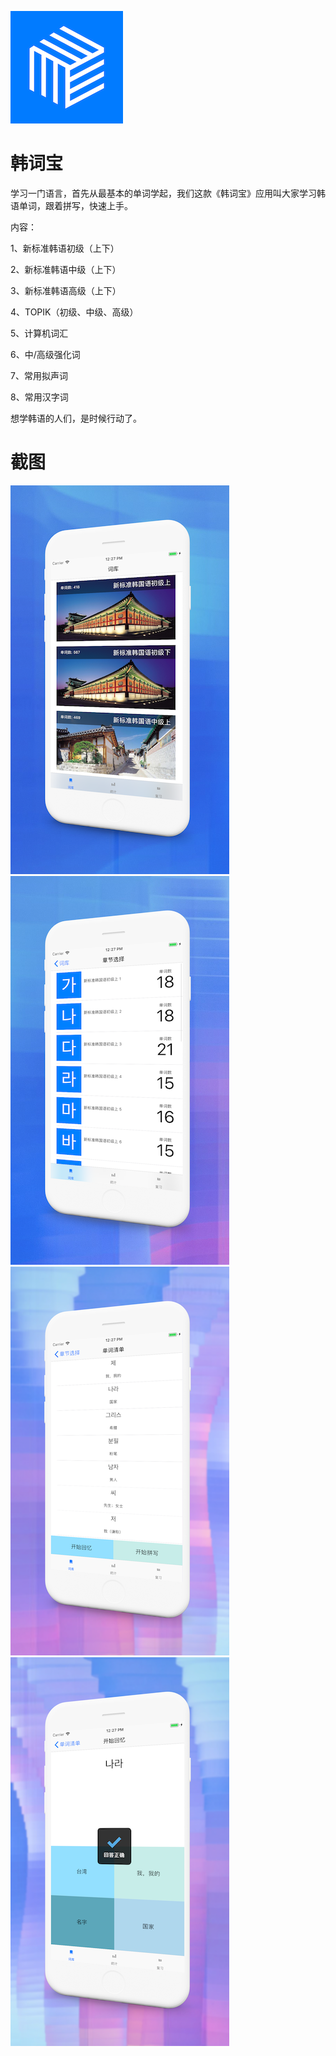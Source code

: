 ![image](https://github.com/ttvkenvin/---/blob/master/180.png)
# 韩词宝

学习一门语言，首先从最基本的单词学起，我们这款《韩词宝》应用叫大家学习韩语单词，跟着拼写，快速上手。

内容：

1、新标准韩语初级（上下）

2、新标准韩语中级（上下）

3、新标准韩语高级（上下）

4、TOPIK（初级、中级、高级）

5、计算机词汇

6、中/高级强化词

7、常用拟声词

8、常用汉字词

想学韩语的人们，是时候行动了。

# 截图

![image](https://github.com/ttvkenvin/---/blob/master/5.5-1.png)
![image](https://github.com/ttvkenvin/---/blob/master/5.5-2.png)
![image](https://github.com/ttvkenvin/---/blob/master/5.5-3.png)
![image](https://github.com/ttvkenvin/---/blob/master/5.5-4.png)
